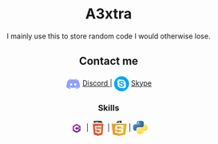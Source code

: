 <h1 align="center"> A3xtra </h1>
<p align="center">
  I mainly use this to store random code I would otherwise lose.
</p>

<h2 align="center"> Contact me </h3>
<p align="center">
  <img align="center" src="https://github.com/A3xtra/A3xtra/blob/main/Discordlogo.png?raw=true" height="30px" width="30px"/>
  <a align="center" href="https://discord.com/users/313314864481173507"> Discord </a> |
  <img align="center" src="https://github.com/A3xtra/A3xtra/blob/main/Skypelogo.png?raw=true" height="30px" width="30px"/>
  <a align="center" href="skype:berceusers?chat"> Skype </a>
</p>

<h3 align="center"> Skills </h3>
<p align="center">
  <img align="center" src="https://github.com/A3xtra/A3xtra/blob/main/C%23logo.png?raw=true" height="30px" width="30px"/> |
  <img align="center" src="https://github.com/A3xtra/A3xtra/blob/main/HTMLlogo.png?raw=true" height="30px" width="30px"/> |
  <img align="center" src="https://github.com/A3xtra/A3xtra/blob/main/JSlogo.png?raw=true" height="30px" width="30px"/> |
  <img align="center" src="https://github.com/A3xtra/A3xtra/blob/main/Pythonlogo.png?raw=true" height="30px" width="30px"/>
</p>
